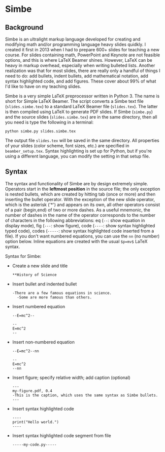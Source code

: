 # Simbe

## Background
Simbe is an ultralight markup language developed for creating and modifying math and/or programming language heavy slides quidkly. I created it first in 2013 when I had to prepare 600+ slides for teaching a new course. For slides containing math, PowerPoint and Keynote are not feasible options, and this is where LaTeX Beamer shines. However, LaTeX can be heavy in markup overhead, especially when writing bulleted lists. Another realization was that for most slides, there are really only a handful of things I need to do: add bullets, indent bullets, add mathematical notation, add syntax highlighted code, and add figures. These cover about 99% of what I'd like to have on my teaching slides.

Simbe is a very simple LaTeX preprocessor written in Python 3. The name is short for Simple LaTeX Beamer. The script converts a Simbe text file (`slides.simbe.tex`) to a standard LaTeX Beamer file (`slides.tex`). The latter is then compiled using LaTeX to generate PDF slides. If Simbe (`simbe.py`) and the source slides (`slides.simbe.tex`) are in the same directory, then all you need is type the following in a terminal:
```
python simbe.py slides.simbe.tex
```
The output file `slides.tex` will be saved in the same directory. All properties of your slides (color scheme, font sizes, etc.) are specified in `beamber_setup.tex`. Syntax highlighting is set up for Python, but if you're using a different language, you can modify the setting in that setup file.

## Syntax
The syntax and functionality of Simbe are by design extremely simple. Operators start in the **leftmost position** in the source file; the only exception is nested bullets, which are created by hitting tab (once or more) and then inserting the bullet operator. With the exception of the new slide operator, which is the asterisk ('*') and appears on its own, all other operators consist of a pair (begin,end) of two or more dashes. As a useful mnemonic, the number of dashes in the name of the operator corresponds to the number of characters in the following abbreviations: eq (`--`: show equation in display mode), fig (`---`: show figure), code (`----`: show syntax highlighted typed code), codes (`-----`: show syntax highlighted code inserted from a file). If you don't want numbered equations, you can use the `nn` (no number) option below. Inline equations are created with the usual `$p=mv$` LaTeX syntax.

Syntax for Simbe:
- Create a new slide and title
  ```
  **History of Science
  ```
- Insert bullet and indented bullet
  ```
  -There are a few famous equations in science.
    -Some are more famous than others.
   ```
- Insert numbered equation
  ```
  --E=mc^2--
  ```
  ```
  --
  E=mc^2
  --
  ```
- Insert non-numbered equation
  ```
  --E=mc^2--nn
  ```
  ```
  --
  E=mc^2
  --nn
  ```
- Insert figure; specify relative width; add caption (optional)
  ```
  ---
  my-figure.pdf, 0.4
  -This is the caption, which uses the same syntax as Simbe bullets.
  ---
  ```
- Insert syntax highlighted code
  ```
  ----
  print("Hello world.")
  ----
  ```
- Insert syntax highlighted code segment from file
  ```
  -----my-code.py-----
  ```

